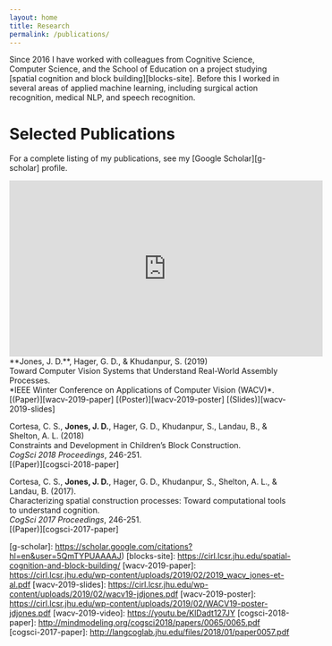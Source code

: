 ```yaml
---
layout: home
title: Research
permalink: /publications/
---
```


Since 2016 I have worked with colleagues from Cognitive Science, Computer
Science, and the School of Education on a project studying [spatial cognition
and block building][blocks-site]. Before this I worked in several areas of
applied machine learning, including surgical action recognition, medical NLP,
and speech recognition.

# Selected Publications

For a complete listing of my publications, see my [Google Scholar][g-scholar] profile.

<iframe width="560" height="315" src="https://www.youtube.com/embed/KlDadt127JY" frameborder="0" allow="accelerometer; autoplay; encrypted-media; gyroscope; picture-in-picture" allowfullscreen></iframe>
**Jones, J. D.**, Hager, G. D., & Khudanpur, S. (2019) <br>
Toward Computer Vision Systems that Understand Real-World Assembly Processes. <br>
*IEEE Winter Conference on Applications of Computer Vision (WACV)*. <br>
[(Paper)][wacv-2019-paper]
[(Poster)][wacv-2019-poster]
[(Slides)][wacv-2019-slides]

Cortesa, C. S., **Jones, J. D.**, Hager, G. D., Khudanpur, S., Landau, B., & Shelton, A. L. (2018) <br>
Constraints and Development in Children’s Block Construction. <br>
*CogSci 2018 Proceedings*, 246-251. <br>
[(Paper)][cogsci-2018-paper]

Cortesa, C. S., **Jones, J. D.**, Hager, G. D., Khudanpur, S., Shelton, A. L., & Landau, B. (2017). <br>
Characterizing spatial construction processes: Toward computational tools to understand cognition. <br>
*CogSci 2017 Proceedings*, 246-251. <br>
[(Paper)][cogsci-2017-paper]

[g-scholar]: https://scholar.google.com/citations?hl=en&user=5QmTYPUAAAAJ)
[blocks-site]: https://cirl.lcsr.jhu.edu/spatial-cognition-and-block-building/
[wacv-2019-paper]: https://cirl.lcsr.jhu.edu/wp-content/uploads/2019/02/2019_wacv_jones-et-al.pdf
[wacv-2019-slides]: https://cirl.lcsr.jhu.edu/wp-content/uploads/2019/02/wacv19-jdjones.pdf
[wacv-2019-poster]: https://cirl.lcsr.jhu.edu/wp-content/uploads/2019/02/WACV19-poster-jdjones.pdf
[wacv-2019-video]: https://youtu.be/KlDadt127JY
[cogsci-2018-paper]: http://mindmodeling.org/cogsci2018/papers/0065/0065.pdf
[cogsci-2017-paper]: http://langcoglab.jhu.edu/files/2018/01/paper0057.pdf
